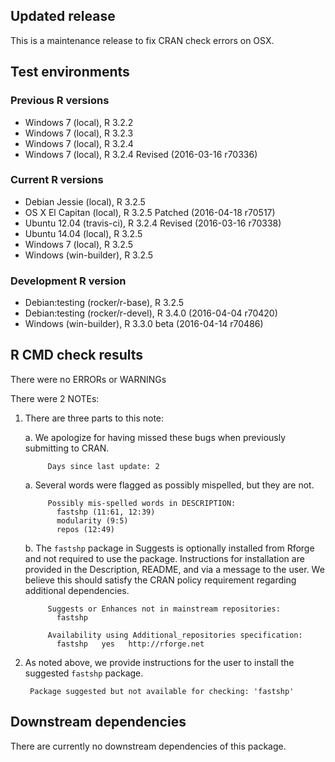 ## Updated release

This is a maintenance release to fix CRAN check errors on OSX.

## Test environments

### Previous R versions
* Windows 7               (local), R 3.2.2
* Windows 7               (local), R 3.2.3
* Windows 7               (local), R 3.2.4
* Windows 7               (local), R 3.2.4 Revised (2016-03-16 r70336)

### Current R versions
* Debian Jessie           (local), R 3.2.5
* OS X El Capitan         (local), R 3.2.5 Patched (2016-04-18 r70517)
* Ubuntu 12.04        (travis-ci), R 3.2.4 Revised (2016-03-16 r70338)
* Ubuntu 14.04            (local), R 3.2.5
* Windows 7               (local), R 3.2.5
* Windows           (win-builder), R 3.2.5

### Development R version
* Debian:testing (rocker/r-base),  R 3.2.5
* Debian:testing (rocker/r-devel), R 3.4.0 (2016-04-04 r70420)
* Windows           (win-builder), R 3.3.0 beta (2016-04-14 r70486)

## R CMD check results

There were no ERRORs or WARNINGs

There were 2 NOTEs:

1. There are three parts to this note:

    a. We apologize for having missed these bugs when previously submitting to CRAN.
    
            Days since last update: 2

    a. Several words were flagged as possibly mispelled, but they are not.
    
            Possibly mis-spelled words in DESCRIPTION:
              fastshp (11:61, 12:39)
              modularity (9:5)
              repos (12:49)

    b. The `fastshp` package in Suggests is optionally installed from Rforge and not required to use the package. Instructions for installation are provided in the Description, README, and via a message to the user. We believe this should satisfy the CRAN policy requirement regarding additional dependencies.

            Suggests or Enhances not in mainstream repositories:
              fastshp
          
            Availability using Additional_repositories specification:
              fastshp   yes   http://rforge.net

2. As noted above, we provide instructions for the user to install the suggested `fastshp` package.

        Package suggested but not available for checking: 'fastshp'

## Downstream dependencies

There are currently no downstream dependencies of this package.
